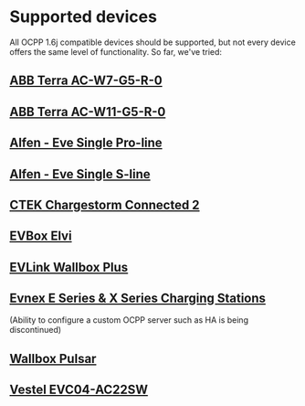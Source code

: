 Supported devices
=================

All OCPP 1.6j compatible devices should be supported, but not every device offers the same level of functionality. So far, we've tried:

## [ABB Terra AC-W7-G5-R-0](https://new.abb.com/products/6AGC082156/tac-w7-g5-r-0)
## [ABB Terra AC-W11-G5-R-0](https://new.abb.com/products/6AGC082156/tac-w11-g5-r-0)
## [Alfen - Eve Single Pro-line](https://alfen.com/en/ev-charge-points/alfen-product-range)
## [Alfen - Eve Single S-line](https://alfen.com/en/ev-charge-points/alfen-product-range)
## [CTEK Chargestorm Connected 2](https://www.ctek.com/uk/ev-charging/chargestorm%C2%AE-connected-2)
## [EVBox Elvi](https://evbox.com/en/products/home-chargers/elvi?language=en)
## [EVLink Wallbox Plus](https://www.se.com/ww/en/product/EVH3S22P0CK/evlink-wallbox-plus---t2-attached-cable---3-phase---32a-22kw/)
## [Evnex E Series & X Series Charging Stations](https://www.evnex.com/) 
(Ability to configure a custom OCPP server such as HA is being discontinued)
## [Wallbox Pulsar](https://wallbox.com/en_uk/wallbox-pulsar)
## [Vestel EVC04-AC22SW](https://www.vestel-echarger.com/EVC04_HomeSmart22kW.html)
